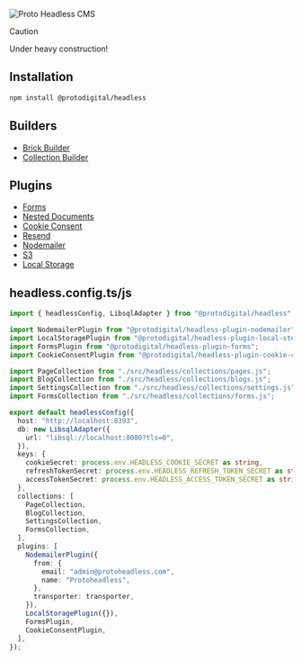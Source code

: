 ![Proto Headless CMS](https://github.com/ProtoDigitalUK/proto_headless/blob/master/banner.png?raw=true)

> [!CAUTION]
> Under heavy construction!

## Installation

```bash
npm install @protodigital/headless
```

## Builders

- [Brick Builder]()
- [Collection Builder]()

## Plugins

- [Forms]()
- [Nested Documents]()
- [Cookie Consent]()
- [Resend]()
- [Nodemailer]()
- [S3]()
- [Local Storage]()

## headless.config.ts/js

```ts
import { headlessConfig, LibsqlAdapter } from "@protodigital/headless";

import NodemailerPlugin from "@protodigital/headless-plugin-nodemailer";
import LocalStoragePlugin from "@protodigital/headless-plugin-local-storage";
import FormsPlugin from "@protodigital/headless-plugin-forms";
import CookieConsentPlugin from "@protodigital/headless-plugin-cookie-consent";

import PageCollection from "./src/headless/collections/pages.js";
import BlogCollection from "./src/headless/collections/blogs.js";
import SettingsCollection from "./src/headless/collections/settings.js";
import FormsCollection from "./src/headless/collections/forms.js";

export default headlessConfig({
  host: "http://localhost:8393",
  db: new LibsqlAdapter({
    url: "libsql://localhost:8080?tls=0",
  }),
  keys: {
    cookieSecret: process.env.HEADLESS_COOKIE_SECRET as string,
    refreshTokenSecret: process.env.HEADLESS_REFRESH_TOKEN_SECRET as string,
    accessTokenSecret: process.env.HEADLESS_ACCESS_TOKEN_SECRET as string,
  },
  collections: [
    PageCollection,
    BlogCollection,
    SettingsCollection,
    FormsCollection,
  ],
  plugins: [
    NodemailerPlugin({
      from: {
        email: "admin@protoheadless.com",
        name: "Protoheadless",
      },
      transporter: transporter,
    }),
    LocalStoragePlugin({}),
    FormsPlugin,
    CookieConsentPlugin,
  ],
});
```
